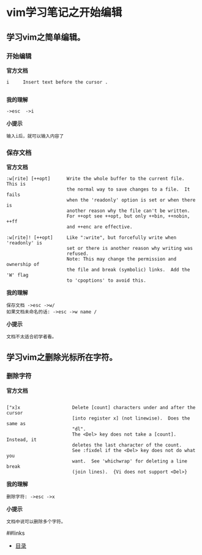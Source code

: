 # vim学习笔记之开始编辑

## 学习vim之简单编辑。

### 开始编辑

<b>官方文档</b>

```text
i     Insert text before the cursor .
	
```

<b>我的理解</b>
```text
->esc  ->i
```

<b>小提示</b>
```text
输入i后，就可以输入内容了
```


### 保存文档

<b>官方文档</b>

```text
:w[rite] [++opt]      Write the whole buffer to the current file.  This is
                      the normal way to save changes to a file.  It fails
                      when the 'readonly' option is set or when there is
                      another reason why the file can't be written.
                      For ++opt see ++opt, but only ++bin, ++nobin, ++ff
                      and ++enc are effective.

:w[rite]! [++opt]     Like ":write", but forcefully write when 'readonly' is
                      set or there is another reason why writing was
                      refused.
                      Note: This may change the permission and ownership of
                      the file and break (symbolic) links.  Add the 'W' flag
                      to 'cpoptions' to avoid this.
```
<b>我的理解</b>

```text
保存文档 ->esc ->w/
如果文档未命名的话: ->esc ->w name / 
```

<b>小提示</b>
```text
文档不太适合初学者看。
```


## 学习vim之删除光标所在字符。

### 删除字符

<b>官方文档</b>

```text

["x]x                   Delete [count] characters under and after the cursor
                        [into register x] (not linewise).  Does the same as
                        "dl".
                        The <Del> key does not take a [count].  Instead, it
                        deletes the last character of the count.
                        See :fixdel if the <Del> key does not do what you
                        want.  See 'whichwrap' for deleting a line break
                        (join lines).  {Vi does not support <Del>}
```
<b>我的理解</b>

```text
删除字符: ->esc ->x
```

<b>小提示</b>
```text
文档中说可以删除多个字符。
```


##links
   * [目录](readme.md)


